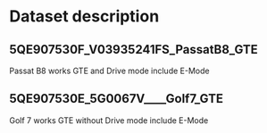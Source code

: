 # Dataset description

## 5QE907530F_V03935241FS_PassatB8_GTE
Passat B8 works GTE and Drive mode include E-Mode

## 5QE907530E_5G0067V____Golf7_GTE
Golf 7 works GTE without Drive mode include E-Mode
